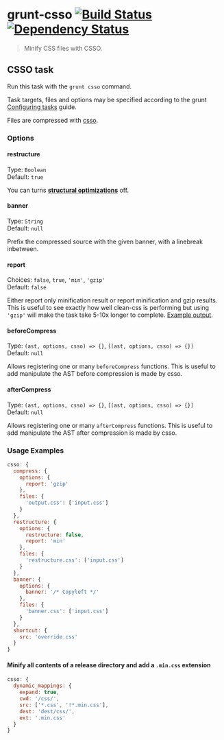 # grunt-csso [![Build Status](https://secure.travis-ci.org/t32k/grunt-csso.svg?branch=master)](http://travis-ci.org/t32k/grunt-csso) [![Dependency Status](https://david-dm.org/t32k/grunt-csso.svg)](https://david-dm.org/t32k/grunt-csso)

> Minify CSS files with CSSO.

## CSSO task

Run this task with the `grunt csso` command.

Task targets, files and options may be specified according to the grunt [Configuring tasks](http://gruntjs.com/configuring-tasks) guide.

Files are compressed with [csso](http://css.github.io/csso/).


### Options

#### restructure

Type: `Boolean`  
Default: `true`

You can turns __[structural optimizations](http://bem.info/tools/optimizers/csso/description/)__ off.

#### banner

Type: `String`  
Default: `null`

Prefix the compressed source with the given banner, with a linebreak inbetween.


#### report

Choices: `false`, `true`, `'min'`, `'gzip'`  
Default: `false`

Either report only minification result or report minification and gzip results. This is useful to see exactly how well clean-css is performing but using `'gzip'` will make the task take 5-10x longer to complete. [Example output](https://github.com/sindresorhus/maxmin#readme).


#### beforeCompress

Type: `(ast, options, csso) => {}`, `[(ast, options, csso) => {}]`  
Default: `null`

Allows registering one or many `beforeCompress` functions. This is useful to add manipulate the AST before compression is made by csso.

#### afterCompress

Type: `(ast, options, csso) => {}`, `[(ast, options, csso) => {}]`  
Default: `null`

Allows registering one or many `afterCompress` functions. This is useful to add manipulate the AST after compression is made by csso.

### Usage Examples

```js
csso: {
  compress: {
    options: {
      report: 'gzip'
    },
    files: {
      'output.css': ['input.css']
    }
  },
  restructure: {
    options: {
      restructure: false,
      report: 'min'
    },
    files: {
      'restructure.css': ['input.css']
    }
  },
  banner: {
    options: {
      banner: '/* Copyleft */'
    },
    files: {
      'banner.css': ['input.css']
    }
  },
  shortcut: {
    src: 'override.css'
  }
}
```

#### Minify all contents of a release directory and add a `.min.css` extension

```js
csso: {
  dynamic_mappings: {
    expand: true,
    cwd: '/css/',
    src: ['*.css', '!*.min.css'],
    dest: 'dest/css/',
    ext: '.min.css'
  }
}
```
